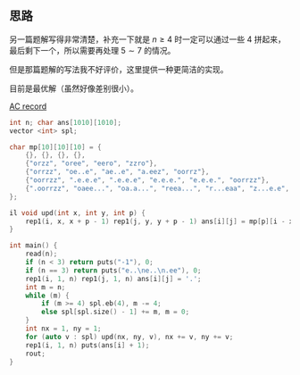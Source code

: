 ## 思路

另一篇题解写得非常清楚，补充一下就是 $n\geq 4$ 时一定可以通过一些 $4$ 拼起来，最后剩下一个，所以需要再处理 $5\sim 7$ 的情况。

但是那篇题解的写法我不好评价，这里提供一种更简洁的实现。

目前是最优解（虽然好像差别很小）。

[AC record](https://www.luogu.com.cn/record/102193868)
```cpp
int n; char ans[1010][1010];
vector <int> spl;

char mp[10][10][10] = {
	{}, {}, {}, {},
	{"orzz", "oree", "eero", "zzro"},
	{"orrzz", "oe..e", "ae..e", "a.eez", "oorrz"},
	{"oorrzz", ".e.e.e", ".e.e.e", "e.e.e.", "e.e.e.", "oorrzz"},
	{".oorrzz", "oaee...", "oa.a...", "reea...", "r...eaa", "z...e.e", "z...aae"},
};

il void upd(int x, int y, int p) {
	rep1(i, x, x + p - 1) rep1(j, y, y + p - 1) ans[i][j] = mp[p][i - x][j - y];
}

int main() {
	read(n);
	if (n < 3) return puts("-1"), 0;
	if (n == 3) return puts("e..\ne..\n.ee"), 0;
	rep1(i, 1, n) rep1(j, 1, n) ans[i][j] = '.';
	int m = n;
	while (m) {
		if (m >= 4) spl.eb(4), m -= 4;
		else spl[spl.size() - 1] += m, m = 0;
	}
	int nx = 1, ny = 1;
	for (auto v : spl) upd(nx, ny, v), nx += v, ny += v;
	rep1(i, 1, n) puts(ans[i] + 1);
	rout;
}

```